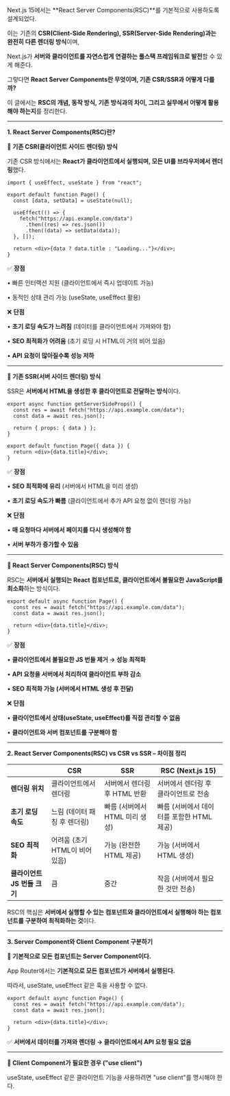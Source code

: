 Next.js 15에서는 **React Server Components(RSC)**를 기본적으로 사용하도록 설계되었다.

이는 기존의 **CSR(Client-Side Rendering), SSR(Server-Side Rendering)과는 완전히 다른 렌더링 방식**이며,

Next.js가 **서버와 클라이언트를 자연스럽게 연결하는 풀스택 프레임워크로 발전**할 수 있게 해준다.

  

그렇다면 **React Server Components란 무엇이며, 기존 CSR/SSR과 어떻게 다를까?**

이 글에서는 **RSC의 개념, 동작 방식, 기존 방식과의 차이, 그리고 실무에서 어떻게 활용해야 하는지**를 정리한다.

---

**1. React Server Components(RSC)란?**

  

**📌 기존 CSR(클라이언트 사이드 렌더링) 방식**

  

기존 CSR 방식에서는 **React가 클라이언트에서 실행되며, 모든 UI를 브라우저에서 렌더링**했다.
```
import { useEffect, useState } from "react";

export default function Page() {
  const [data, setData] = useState(null);

  useEffect(() => {
    fetch("https://api.example.com/data")
      .then((res) => res.json())
      .then((data) => setData(data));
  }, []);

  return <div>{data ? data.title : "Loading..."}</div>;
}
```

✅ **장점**

• 빠른 인터랙션 지원 (클라이언트에서 즉시 업데이트 가능)

• 동적인 상태 관리 가능 (useState, useEffect 활용)

  

❌ **단점**

• **초기 로딩 속도가 느려짐** (데이터를 클라이언트에서 가져와야 함)

• **SEO 최적화가 어려움** (초기 로딩 시 HTML이 거의 비어 있음)

• **API 요청이 많아질수록 성능 저하**

---

**📌 기존 SSR(서버 사이드 렌더링) 방식**

  

SSR은 **서버에서 HTML을 생성한 후 클라이언트로 전달하는 방식**이다.

```
export async function getServerSideProps() {
  const res = await fetch("https://api.example.com/data");
  const data = await res.json();

  return { props: { data } };
}

export default function Page({ data }) {
  return <div>{data.title}</div>;
}
```

✅ **장점**

• **SEO 최적화에 유리** (서버에서 HTML을 미리 생성)

• **초기 로딩 속도가 빠름** (클라이언트에서 추가 API 요청 없이 렌더링 가능)

  

❌ **단점**

• **매 요청마다 서버에서 페이지를 다시 생성해야 함**

• **서버 부하가 증가할 수 있음**

---

**📌 React Server Components(RSC) 방식**

  

RSC는 **서버에서 실행되는 React 컴포넌트로, 클라이언트에서 불필요한 JavaScript를 최소화**하는 방식이다.

```
export default async function Page() {
  const res = await fetch("https://api.example.com/data");
  const data = await res.json();

  return <div>{data.title}</div>;
}
```

✅ **장점**

• **클라이언트에서 불필요한 JS 번들 제거 → 성능 최적화**

• **API 요청을 서버에서 처리하여 클라이언트 부하 감소**

• **SEO 최적화 가능 (서버에서 HTML 생성 후 전달)**

  

❌ **단점**

• **클라이언트에서 상태(useState, useEffect)를 직접 관리할 수 없음**

• **클라이언트와 서버 컴포넌트를 구분해야 함**

---

**2. React Server Components(RSC) vs CSR vs SSR – 차이점 정리**

| |**CSR**|**SSR**|**RSC (Next.js 15)**|
|---|---|---|---|
|**렌더링 위치**|클라이언트에서 렌더링|서버에서 렌더링 후 HTML 반환|서버에서 렌더링 후 클라이언트로 전송|
|**초기 로딩 속도**|느림 (데이터 패칭 후 렌더링)|빠름 (서버에서 HTML 미리 생성)|빠름 (서버에서 데이터를 포함한 HTML 제공)|
|**SEO 최적화**|어려움 (초기 HTML이 비어 있음)|가능 (완전한 HTML 제공)|가능 (서버에서 HTML 생성)|
|**클라이언트 JS 번들 크기**|큼|중간|작음 (서버에서 필요한 것만 전송)|
RSC의 핵심은 **서버에서 실행할 수 있는 컴포넌트와 클라이언트에서 실행해야 하는 컴포넌트를 구분하여 최적화하는 것**이다.

---

**3. Server Component와 Client Component 구분하기**

  

**📌 기본적으로 모든 컴포넌트는 Server Component이다.**

  

App Router에서는 **기본적으로 모든 컴포넌트가 서버에서 실행된다.**

따라서, useState, useEffect 같은 훅을 사용할 수 없다.

```
export default async function Page() {
  const res = await fetch("https://api.example.com/data");
  const data = await res.json();

  return <div>{data.title}</div>;
}
```
✅ **서버에서 데이터를 가져와 렌더링 → 클라이언트에서 API 요청 필요 없음**

---

**📌 Client Component가 필요한 경우 ("use client")**

  

useState, useEffect 같은 클라이언트 기능을 사용하려면 "use client"를 명시해야 한다.